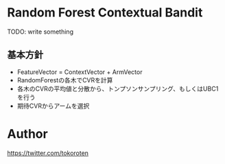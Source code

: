 # Random Forest Contextual Bandit

TODO: write something

## 基本方針
- FeatureVector = ContextVector + ArmVector
- RandomForestの各木でCVRを計算
- 各木のCVRの平均値と分散から、トンプソンサンプリング、もしくはUBC1を行う
- 期待CVRからアームを選択

# Author
https://twitter.com/tokoroten

